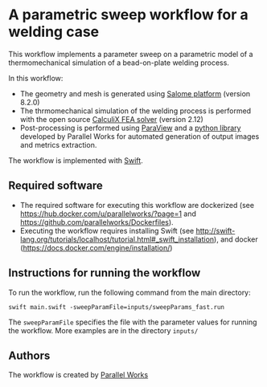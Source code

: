 A parametric sweep workflow for a welding case
==============================================

This workflow implements a parameter sweep on a parametric model of a thermomechanical simulation of a bead-on-plate welding process.

In this workflow:

-   The geometry and mesh is generated using [Salome platform](http://www.salome-platform.org/) (version 8.2.0)
-   The thrmomechanical simulation of the welding process is performed with the open source [CalculiX FEA solver](http://www.dhondt.de/) (version 2.12)
-   Post-processing is performed using [ParaView](https://www.paraview.org/) and a [python library](https://github.com/parallelworks/MetricExtraction) developed by Parallel Works for automated generation of output images and metrics extraction.

The workflow is implemented with [Swift](http://swift-lang.org/main/).

Required software
-----------------

-   The required software for executing this workflow are dockerized (see <https://hub.docker.com/u/parallelworks/?page=1> and <https://github.com/parallelworks/Dockerfiles>).
-   Executing the workflow requires installing Swift (see <http://swift-lang.org/tutorials/localhost/tutorial.html#_swift_installation>), and docker (<https://docs.docker.com/engine/installation/>)

Instructions for running the workflow
-------------------------------------

To run the workflow, run the following command from the main directory:

``` example
swift main.swift -sweepParamFile=inputs/sweepParams_fast.run  
```

The `sweepParamFile` specifies the file with the parameter values for running the workflow. More examples are in the directory `inputs/`

Authors
-------

The workflow is created by [Parallel Works](https://www.parallelworks.com/)
